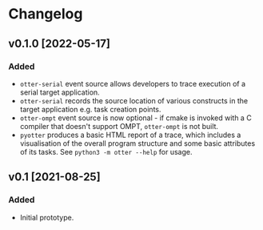 # Changelog

<!-- ## Unpublished

### Added

### Changed

### Deprecated

### Removed

### Fixed -->

## v0.1.0 [2022-05-17]

### Added
- `otter-serial` event source allows developers to trace execution of a serial target application.
- `otter-serial` records the source location of various constructs in the target application e.g. task creation points.
- `otter-ompt` event source is now optional - if cmake is invoked with a C compiler that doesn't support OMPT, `otter-ompt` is not built.
- `pyotter` produces a basic HTML report of a trace, which includes a visualisation of the overall program structure and some basic attributes of its tasks. See `python3 -m otter --help` for usage.

## v0.1 [2021-08-25]

### Added
- Initial prototype.
